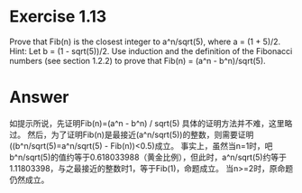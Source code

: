 Exercise 1.13
===============================

Prove that Fib(n) is the closest integer to a^n/sqrt(5), where a = (1 + 5)/2. Hint: Let b = (1 - sqrt(5))/2. Use induction and the definition of the Fibonacci numbers (see section 1.2.2) to prove that Fib(n) = (a^n - b^n)/sqrt(5).




Answer
===============================

如提示所说，先证明Fib(n)=(a^n - b^n) / sqrt(5)
具体的证明方法并不难，这里略过。
然后，为了证明Fib(n)是最接近(a^n/sqrt(5))的整数，则需要证明((b^n/sqrt(5)=a^n/sqrt(5) - Fib(n))<0.5)成立。
事实上，虽然当n=1时，吧b^n/sqrt(5)的值约等于0.618033988（黄金比例），但此时，a^n/sqrt(5)约等于1.11803398，与之最接近的整数时1，等于Fib(1)，命题成立。
当n>=2时，原命题仍然成立。
